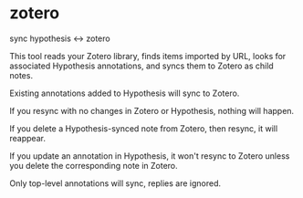 # zotero
sync hypothesis &lt;-> zotero

This tool reads your Zotero library, finds items imported by URL, looks for associated Hypothesis annotations, and syncs them to Zotero as child notes.

Existing annotations added to Hypothesis will sync to Zotero.

If you resync with no changes in Zotero or Hypothesis, nothing will happen.

If you delete a Hypothesis-synced note from Zotero, then resync, it will reappear.

If you update an annotation in Hypothesis, it won't resync to Zotero unless you delete the corresponding note in Zotero.

Only top-level annotations will sync, replies are ignored.
